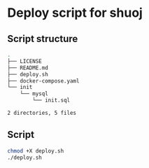 # Deploy script for shuoj

## Script structure

```bash
.
├── LICENSE
├── README.md
├── deploy.sh
├── docker-compose.yaml
└── init
    └── mysql
        └── init.sql

2 directories, 5 files
```

## Script

```bash
chmod +X deploy.sh
./deploy.sh
```

